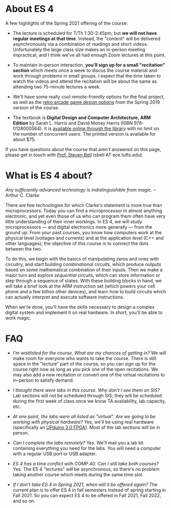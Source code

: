 # About ES 4
A few highlights of the Spring 2021 offering of the course:

* The lecture is scheduled for T/Th 1:30-2:45pm, but **we will not have regular meetings at that time**.  Instead, the "content" will be delivered asynchronously via a combination of readings and short videos.  Unfortunately the large class size makes an in-person meeting impractical, and I think we've all had enough Zoom lectures at this point.

* To maintain in-person interaction, **you'll sign up for a small "recitation" section** which meets once a week to discus the course material and work through problems in small groups.  I expect that the time taken to watch the videos and attend the recitation will be about the same as attending two 75-minute lectures a week.

* We'll have some really cool remote-friendly options for the final project, as well as the [retro arcade game design options](https://engineering.tufts.edu/news/2019/08/introduction-digital-logic-circuits) from the Spring 2019 version of the course.


* The textbook is **Digital Design and Computer Architecture, ARM Edition** by Sarah L. Harris and David Money Harris (ISBN 978-0128000564).
It is [available online through the library](http://ezproxy.library.tufts.edu/login?url=https://ebookcentral.proquest.com/lib/tufts-ebooks/detail.action?docID=5754460) with no limit on the number of concurrent users.
The printed version is available for about $75.

If you have questions about the course that aren't answered on this page, please get in touch with [Prof. Steven Bell](http://stevenbell.me) (sbell AT ece.tufts.edu).

# What is ES 4 about?
*Any sufficiently advanced technology is indistinguishible from magic.* &ndash; Arthur C. Clarke

There are few technologies for which Clarke's statement is more true than microprocessors.
Today you can find a microprocessor in almost anything electronic, and yet
even those of us who can program them often have very little understanding of their inner workings.
In ES 4, we will study microprocessors &mdash; and digital electronics more generally &mdash; from the ground up.
From your past courses, you know how computers work at the physical level (voltages and currents) and at the application level (C++ and other languages); the objective of this course is to connect the dots between the two.

To do this, we begin with the basics of manipulating zeros and ones with circuitry, and start building *combinational* circuits, which produce outputs based on some mathematical combination of their inputs.
Then we make a major turn and explore *sequential* circuits, which can store information or step through a sequence of states.
With these building blocks in hand, we will take a brief look at the ARM instruction set (which powers your cell phone and a few billion other devices), and learn how to build circuits which can actually interpret and execute software instructions.

When we're done, you'll have the skills necessary to design a complex digital system and implement it on real hardware.  In short, you'll be able to work magic.


# FAQ
* *I'm waitlisted for the course.  What are my chances of getting in?*  We will make room for everyone who wants to take the course.  There is still space in the "lecture" part of the course, so you can sign up for the course right now as long as you pick one of the open recitations.  We may also add a new recitation or convert one of the virtual recitations to in-person to satisfy demand.

* *I thought there were labs in this course.  Why don't I see them on SIS?*
Lab sections will not be scheduled through SIS; they will be scheduled during the first week of class once we know TA availability, lab capacity, etc.

* *At one point, the labs were all listed as "virtual".  Are we going to be working with physical hardware?*
Yes, we'll be using real hardware (specifically an [UPduino 3.0 FPGA](https://upduino.readthedocs.io/en/latest/)).  Most of the lab sections will be in person.

* *Can I complete the labs remotely?*
Yes.  We'll mail you a lab kit containing everything you need for the labs.  You will need a computer with a regular USB port or USB adapter.

* *ES 4 has a time conflict with COMP 40.  Can I still take both courses?*
Yes. The ES 4 "lectures" will be asynchronous, so there's no problem taking another course which meets during the same time slot.

* *If I don't take ES 4 in Spring 2021, when will it be offered again?*
The current plan is to offer ES 4 in fall semesters instead of spring starting in Fall 2021.  So you can expect ES 4 to be offered in Fall 2021, Fall 2022, and so on.


